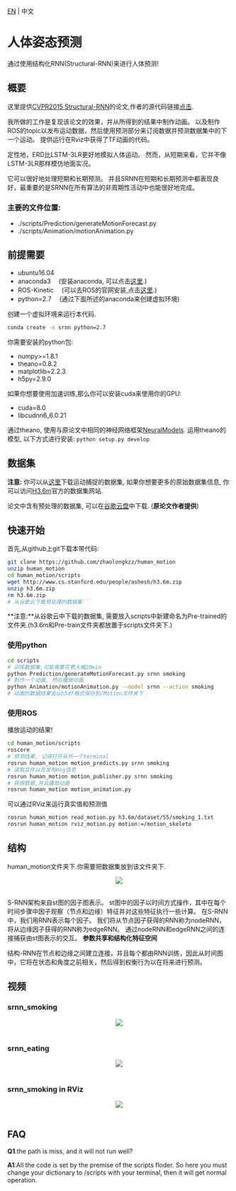 [EN](https://github.com/zhaolongkzz/human_motion/blob/master/README.md) | 中文

# 人体姿态预测
通过使用结构化RNN(Structural-RNN)来进行人体预测!

## 概要
这里提供[CVPR2015 Structural-RNN](https://arxiv.org/pdf/1511.05298.pdf)的论文,作者的源代码链接[点击](http://asheshjain.org/srnn/).

我所做的工作是复现该论文的效果，并从所得到的结果中制作动画。 以及制作ROS的topic以发布运动数据，然后使用预测部分来订阅数据并预测数据集中的下一个运动。 提供运行在Rviz中获得了TF动画的代码。

定性地，ERD比LSTM-3LR更好地模拟人体运动。 然而，从短期来看，它并不像LSTM-3LR那样模仿地面实况。

它可以很好地处理短期和长期预测。 并且SRNN在短期和长期预测中都表现良好，最重要的是SRNN在所有算法的非周期性活动中也能很好地完成。


### 主要的文件位置:
- ./scripts/Prediction/generateMotionForecast.py
- ./scripts/Animation/motionAnimation.py

## 前提需要
- ubuntu16.04
- anaconda3
  &ensp;&ensp;(安装anaconda, 可以点击[这里](http://docs.anaconda.com/anaconda/install/linux/).)
- ROS-Kinetic
  &ensp;&ensp;(可以去ROS的官网安装,点击[这里](http://wiki.ros.org/kinetic/Installation/Ubuntu).)
- python=2.7
  &ensp;&ensp;(通过下面所述的anaconda来创建虚拟环境)

创建一个虚拟环境来运行本代码.

```bash
conda create -n srnn python=2.7
```

你需要安装的python包:
- numpy>=1.8.1
- theano=0.8.2
- matplotlib=2.2.3
- h5py=2.9.0

如果你想要使用加速训练,那么你可以安装cuda来使用你的GPU:
- cuda=8.0
- libcudnn6_6.0.21

通过theano, 使用与原论文中相同的神经网络框架[NeuralModels](https://github.com/asheshjain399/NeuralModels).
运用theano的模型, 以下方式进行安装:
```python setup.py develop```

## 数据集
**注意:** 你可以从[这里](http://www.cs.stanford.edu/people/ashesh/h3.6m.zip)下载运动捕捉的数据集, 如果你想要更多的原始数据集信息, 你可以访问[H3.6m](http://vision.imar.ro/human3.6m/description.php)官方的数据集网站.

论文中含有预处理的数据集, 可以在[谷歌云盘](https://drive.google.com/drive/folders/0B7lfjqylzqmMZlI3TUNUUEFQMXc)中下载.
(**原论文作者提供**)

## 快速开始

首先,从github上git下载本带代码:
```bash
git clone https://github.com/zhaolongkzz/human_motion
unzip human_motion
cd human_motion/scripts
wget http://www.cs.stanford.edu/people/ashesh/h3.6m.zip
unzip h3.6m.zip
rm h3.6m.zip
# 从谷歌云下载预处理的数据集```
```

**注意:**从谷歌云中下载的数据集, 需要放入scripts中新建命名为Pre-trained的文件夹.(h3.6m和Pre-train文件夹都放置于scripts文件夹下.)


### 使用python
```bash
cd scripts
# 训练数据集,可能需要花费大概20min
python Prediction/generateMotionForecast.py srnn smoking
# 制作一个动画, 然后播放动画
python Animation/motionAnimation.py --model srnn --action smoking
# 动画的数据结果会以h5df格式保存到/Motion文件夹下
```

### 使用ROS

播放运动的结果!
```bash
cd human_motion/scripts
roscore
# 预测结果, 记得打开另外一个terminal
rosrun human_motion motion_predicts.py srnn smoking
# 读取文件以及发布msg信息
rosrun human_motion motion_publisher.py srnn smoking
# 获得数据,并且播放动画
rosrun human_motion motion_animation.py
```

可以通过RViz来运行真实值和预测值
```bash
rosrun human_motion read_motion.py h3.6m/dataset/S5/smoking_1.txt
rosrun human_motion rviz_motion.py motion:=/motion_skeleto
```

## 结构
human\_motion文件夹下.你需要把数据集放到该文件夹下.

<p align="center">
  <img src="https://github.com/zhaolongkzz/human_motion/blob/master/images/Tree.png"><br><br>
</p>

S-RNN架构来自st图的因子图表示。 st图中的因子以时间方式操作，其中在每个时间步骤中因子观察（节点和边缘）特征并对这些特征执行一些计算。 在S-RNN中，我们用RNN表示每个因子。 我们将从节点因子获得的RNN称为nodeRNN，将从边缘因子获得的RNN称为edgeRNN。 通过nodeRNN和edgeRNN之间的连接捕获由st图表示的交互。
**参数共享和结构化特征空间**

结构-RNN在节点和边缘之间建立连接，并且每个都由RNN训练，因此从时间图中，它将在状态和角度之前相关，然后得到权衡行为以在将来进行预测。


## 视频
### srnn_smoking
<p align="center">
  <img src="https://github.com/zhaolongkzz/human_motion/blob/master/images/srnn_smoking.gif"><br><br>
</p>

### srnn_eating
<p align="center">
  <img src="https://github.com/zhaolongkzz/human_motion/blob/master/images/srnn_eating.gif"><br><br>
</p>

### srnn_smoking in RViz
<p align="center">
  <img src="https://github.com/zhaolongkzz/human_motion/blob/master/images/rviz.gif"><br><br>
</p>

## FAQ
**Q1**.the path is miss, and it will not run well?

**A1**:All the code is set by the premise of the scripts floder. So here you must change your dictionary to /scripts with your terminal, then it will get normal operation.










